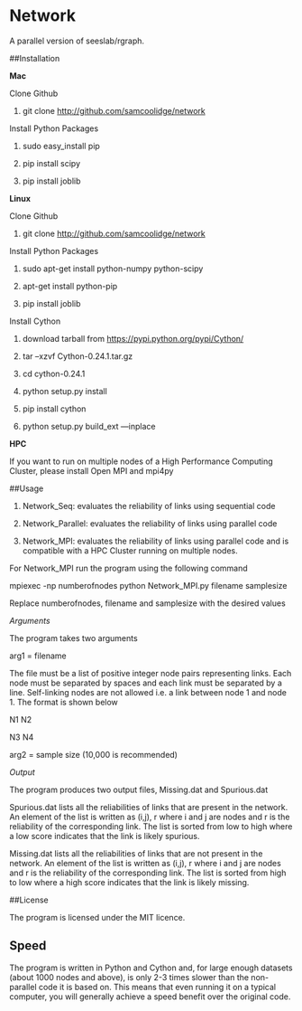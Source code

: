 # Network

A parallel version of seeslab/rgraph.

##Installation

**Mac**

Clone Github

1) git clone http://github.com/samcoolidge/network 


Install Python Packages

1) sudo easy_install pip

2) pip install scipy

3) pip install joblib


**Linux**

Clone Github

1) git clone http://github.com/samcoolidge/network


Install Python Packages

1) sudo apt-get install python-numpy python-scipy

2) apt-get install python-pip

3) pip install joblib


Install Cython

1) download tarball from https://pypi.python.org/pypi/Cython/

2) tar –xzvf Cython-0.24.1.tar.gz

3) cd cython-0.24.1

4) python setup.py install

5) pip install cython

6) python setup.py build_ext —inplace

**HPC**

If you want to run on multiple nodes of a High Performance Computing Cluster, please install Open MPI and mpi4py

##Usage

1) Network_Seq: evaluates the reliability of links using sequential code 

2) Network_Parallel: evaluates the reliability of links using parallel code

3) Network_MPI: evaluates the reliability of links using parallel code and is compatible with a HPC Cluster running on multiple nodes. 

For Network_MPI run the program using the following command

mpiexec -np numberofnodes python Network_MPI.py filename samplesize

Replace numberofnodes, filename and samplesize with the desired values

*Arguments*

The program takes two arguments

arg1 = filename

The file must be a list of positive integer node pairs representing links. Each node must be separated by spaces and each link must be separated by a line. Self-linking nodes are not allowed i.e. a link between node 1 and node 1. The format is shown below

N1 N2

N3 N4

arg2 = sample size (10,000 is recommended)


*Output*

The program produces two output files, Missing.dat and Spurious.dat 

Spurious.dat lists all the reliabilities of links that are present in the network. An element of the list is written as (i,j), r where i and j are nodes and r is the reliability of the corresponding link. The list is sorted from low to high where a low score indicates that the link is likely spurious.

Missing.dat lists all the reliabilities of links that are not present in the network. An element of the list is written as (i,j), r where i and j are nodes and r is the reliability of the corresponding link. The list is sorted from high to low where a high score indicates that the link is likely missing.

##License

The program is licensed under the MIT licence.

## Speed

The program is written in Python and Cython and, for large enough datasets (about 1000 nodes and above), is only 2-3 times slower than the non-parallel code it is based on. This means that even running it on a typical computer, you will generally achieve a speed benefit over the original code.



